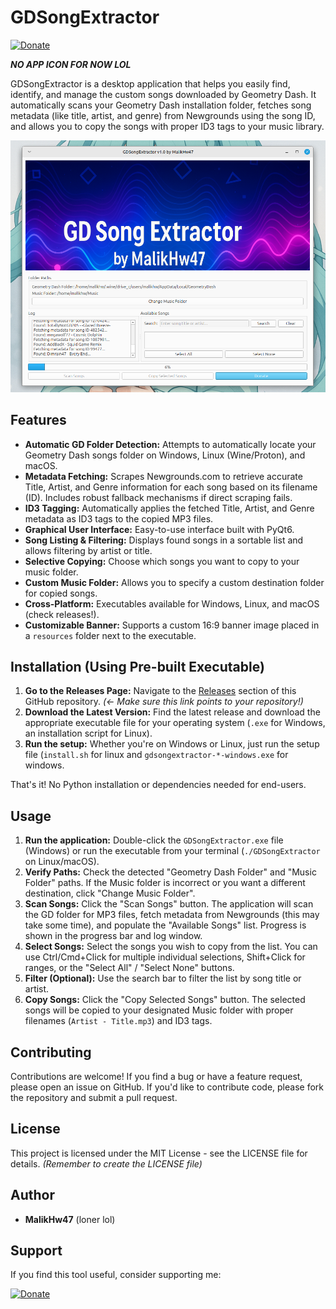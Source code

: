 # GDSongExtractor

[![Donate](https://img.shields.io/badge/Donate-Ko--fi-blue.svg)](https://ko-fi.com/MalikHw47)

***NO APP ICON FOR NOW LOL***

GDSongExtractor is a desktop application that helps you easily find, identify, and manage the custom songs downloaded by Geometry Dash. It automatically scans your Geometry Dash installation folder, fetches song metadata (like title, artist, and genre) from Newgrounds using the song ID, and allows you to copy the songs with proper ID3 tags to your music library.

![Screenshot Placeholder](/screenshots/placeholder.png)

## Features

* **Automatic GD Folder Detection:** Attempts to automatically locate your Geometry Dash songs folder on Windows, Linux (Wine/Proton), and macOS.
* **Metadata Fetching:** Scrapes Newgrounds.com to retrieve accurate Title, Artist, and Genre information for each song based on its filename (ID). Includes robust fallback mechanisms if direct scraping fails.
* **ID3 Tagging:** Automatically applies the fetched Title, Artist, and Genre metadata as ID3 tags to the copied MP3 files.
* **Graphical User Interface:** Easy-to-use interface built with PyQt6.
* **Song Listing & Filtering:** Displays found songs in a sortable list and allows filtering by artist or title.
* **Selective Copying:** Choose which songs you want to copy to your music folder.
* **Custom Music Folder:** Allows you to specify a custom destination folder for copied songs.
* **Cross-Platform:** Executables available for Windows, Linux, and macOS (check releases!).
* **Customizable Banner:** Supports a custom 16:9 banner image placed in a `resources` folder next to the executable.

## Installation (Using Pre-built Executable)

1.  **Go to the Releases Page:** Navigate to the [Releases](https://github.com/MalikHw/GDSongExtractorreleases) section of this GitHub repository. *(<- Make sure this link points to your repository!)*
2.  **Download the Latest Version:** Find the latest release and download the appropriate executable file for your operating system (`.exe` for Windows, an installation script for Linux).
3.  **Run the setup:** Whether you're on Windows or Linux, just run the setup file (`install.sh` for linux and `gdsongextractor-*-windows.exe` for windows.

That's it! No Python installation or dependencies needed for end-users.

## Usage

1.  **Run the application:** Double-click the `GDSongExtractor.exe` file (Windows) or run the executable from your terminal (`./GDSongExtractor` on Linux/macOS).
2.  **Verify Paths:** Check the detected "Geometry Dash Folder" and "Music Folder" paths. If the Music folder is incorrect or you want a different destination, click "Change Music Folder".
3.  **Scan Songs:** Click the "Scan Songs" button. The application will scan the GD folder for MP3 files, fetch metadata from Newgrounds (this may take some time), and populate the "Available Songs" list. Progress is shown in the progress bar and log window.
4.  **Select Songs:** Select the songs you wish to copy from the list. You can use Ctrl/Cmd+Click for multiple individual selections, Shift+Click for ranges, or the "Select All" / "Select None" buttons.
5.  **Filter (Optional):** Use the search bar to filter the list by song title or artist.
6.  **Copy Songs:** Click the "Copy Selected Songs" button. The selected songs will be copied to your designated Music folder with proper filenames (`Artist - Title.mp3`) and ID3 tags.

## Contributing

Contributions are welcome! If you find a bug or have a feature request, please open an issue on GitHub. If you'd like to contribute code, please fork the repository and submit a pull request.

## License

This project is licensed under the MIT License - see the LICENSE file for details. *(Remember to create the LICENSE file)*

## Author

* **MalikHw47** (loner lol)

## Support

If you find this tool useful, consider supporting me:

[![Donate](https://img.shields.io/badge/Donate-Ko--fi-blue.svg)](https://ko-fi.com/MalikHw47)
